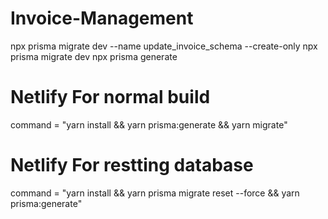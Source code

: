 # Invoice-Management


npx prisma migrate dev --name update_invoice_schema --create-only
npx prisma migrate dev
npx prisma generate
 

# Netlify For normal build
command = "yarn install && yarn prisma:generate && yarn migrate"


# Netlify For restting database
command = "yarn install && yarn prisma migrate reset --force && yarn prisma:generate"
